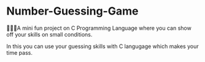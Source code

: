 # Number-Guessing-Game


👨🏻‍💻A mini fun project on C Programming Language where you can show off your skills on small conditions.


In this you can use your guessing skills with C langugage which makes your time pass.
